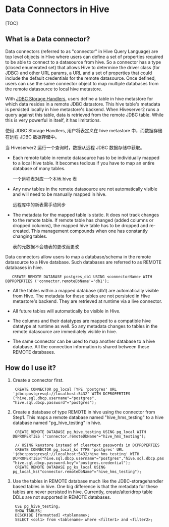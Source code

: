 # Data Connectors in Hive

[TOC]

## What is a Data connector?

Data connectors (referred to as "connector" in Hive Query Language) are top level objects in Hive where users can define a set of properties required to be able to connect to a datasource from hive. So a connector has a type (closed enumerated set) that allows Hive to determine the driver class (for JDBC) and other URL params, a URL and a set of properties that could include the default credentials for the remote datasource. Once defined, users can use the same connector object to map multiple databases from the remote datasource to local hive metastore.

With [JDBC Storage Handlers](https://cwiki.apache.org/confluence/display/Hive/JDBC+Storage+Handler), users define a table in hive metastore for which data resides in a remote JDBC datastore. This hive table's metadata is persisted locally in hive metastore's backend. When Hiveserver2 runs a query against this table, data is retrieved from the remote JDBC table. While this is very powerful in itself, it has limitations.

使用 JDBC Storage Handlers, 用户将表定义在 hive metastore 中，而数据存储在远程 JDBC 数据存储中。

当 Hiveserver2 运行一个查询时，数据从远程 JDBC 数据存储中获取。

- Each remote table in remote datasource has to be individually mapped to a local hive table. It becomes tedious if you have to map an entire database of many tables.

    一个远程表对应一个本地 hive 表

- Any new tables in the remote datasource are not automatically visible and will need to be manually mapped in hive.

    远程库中的新表需手动同步

- The metadata for the mapped table is static. It does not track changes to the remote table. If remote table has changed (added columns or dropped columns), the mapped hive table has to be dropped and re-created. This management compounds when one has constantly changing tables.

    表的元数据不会随表的更改而更改

Data connectors allow users to map a database/schema in the remote datasource to a Hive database. Such databases are referred to as REMOTE databases in hive.

       CREATE REMOTE DATABASE postgres_db1 USING <connectorName> WITH DBPROPERTIES ('connector.remoteDbName'='db1');

- All the tables within a mapped database (db1) are automatically visible from Hive. The metadata for these tables are not persisted in Hive metastore's backend. They are retrieved at runtime via a live connector.

- All future tables will automatically be visible in Hive.

- The columns and their datatypes are mapped to a compatible hive datatype at runtime as well. So any metadata changes to tables in the remote datasource are immediately visible in hive.

- The same connector can be used to map another database to a hive database. All the connection information is shared between these REMOTE databases.

## How do I use it?

1. Create a connector first.

        CREATE CONNECTOR pg_local TYPE 'postgres' URL 'jdbc:postgresql://localhost:5432' WITH DCPROPERTIES ("hive.sql.dbcp.username"="postgres", "hive.sql.dbcp.password"="postgres");

2. Create a database of type REMOTE in hive using the connector from Step1.   This maps a remote database named "hive_hms_testing" to a hive database named "pg_hive_testing" in hive.
         
        CREATE REMOTE DATABASE pg_hive_testing USING pg_local WITH DBPROPERTIES ("connector.remoteDbName"="hive_hms_testing");

        // USING keystore instead of cleartext passwords in DCPROPERTIES
        CREATE CONNECTOR pg_local_ks TYPE 'postgres' URL 'jdbc:postgresql://localhost:5432/hive_hms_testing' WITH DCPROPERTIES("hive.sql.dbcp.username"="postgres","hive.sql.dbcp.password.keystore"="jceks://app/local/hive/secrets.jceks" "hive.sql.dbcp.password.key"="postgres.credential");
        CREATE REMOTE DATABASE pg_ks_local USING pg_local_ks("connector.remoteDbName"="hive_hms_testing");
   
3. Use the tables in REMOTE database much like the JDBC-storagehandler based tables in hive. One big difference is that the metadata for these tables are never persisted in hive. Currently, create/alter/drop table DDLs are not supported in REMOTE databases. 

        USE pg_hive_testing;
        SHOW TABLES;
        DESCRIBE [formatted] <tablename>;
        SELECT <col1> from <tablename> where <filter1> and <filter2>;
